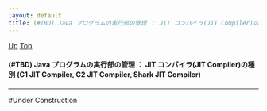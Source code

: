 ```yaml
---
layout: default
title: (#TBD) Java プログラムの実行部の管理 ： JIT コンパイラ(JIT Compiler)の種別 (C1 JIT Compiler, C2 JIT Compiler, Shark JIT Compiler)
---
```

[Up](no7882MiN.html) [Top](../index.html)

#### (#TBD) Java プログラムの実行部の管理 ： JIT コンパイラ(JIT Compiler)の種別 (C1 JIT Compiler, C2 JIT Compiler, Shark JIT Compiler)

--- 
#Under Construction






